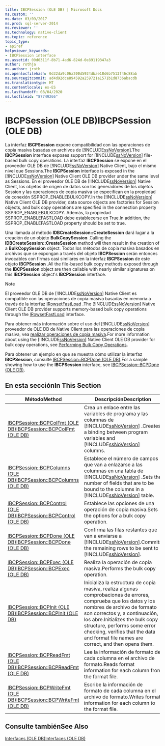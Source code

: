 ```yaml
---
title: IBCPSession (OLE DB) | Microsoft Docs
ms.custom: ''
ms.date: 03/09/2017
ms.prod: sql-server-2014
ms.reviewer: ''
ms.technology: native-client
ms.topic: reference
topic_type:
- apiref
helpviewer_keywords:
- IBCPSession interface
ms.assetid: 00d0311f-8b71-4ad6-824d-0e89119347a3
author: rothja
ms.author: jroth
ms.openlocfilehash: 0d32da9c06a200d5924dbae18d6b7513f46c88ab
ms.sourcegitcommit: ad4d92dce894592a259721a1571b1d8736abacdb
ms.translationtype: MT
ms.contentlocale: es-ES
ms.lasthandoff: 08/04/2020
ms.locfileid: "87749266"
---
```

# <a name="ibcpsession-ole-db"></a><span data-ttu-id="649fe-102">IBCPSession (OLE DB)</span><span class="sxs-lookup"><span data-stu-id="649fe-102">IBCPSession (OLE DB)</span></span>
  <span data-ttu-id="649fe-103">La interfaz **IBCPSession** expone compatibilidad con las operaciones de copia masiva basadas en archivos de [!INCLUDE[ssNoVersion](../../includes/ssnoversion-md.md)].</span><span class="sxs-lookup"><span data-stu-id="649fe-103">The **IBCPSession** interface exposes support for [!INCLUDE[ssNoVersion](../../includes/ssnoversion-md.md)] file-based bulk copy operations.</span></span> <span data-ttu-id="649fe-104">La interfaz **IBCPSession** se expone en el proveedor OLE DB de [!INCLUDE[ssNoVersion](../../includes/ssnoversion-md.md)] Native Client, bajo el mismo nivel que Sessions.</span><span class="sxs-lookup"><span data-stu-id="649fe-104">The **IBCPSession** interface is exposed in the [!INCLUDE[ssNoVersion](../../includes/ssnoversion-md.md)] Native Client OLE DB provider under the same level as Sessions.</span></span> <span data-ttu-id="649fe-105">En el proveedor OLE DB de [!INCLUDE[ssNoVersion](../../includes/ssnoversion-md.md)] Native Client, los objetos de origen de datos son los generadores de los objetos Session y las operaciones de copia masiva se especifican en la propiedad de conexión SSPROP_ENABLEBULKCOPY.</span><span class="sxs-lookup"><span data-stu-id="649fe-105">In the [!INCLUDE[ssNoVersion](../../includes/ssnoversion-md.md)] Native Client OLE DB provider, data source objects are factories for Session objects, and bulk copy operations are specified in the connection property SSPROP_ENABLEBULKCOPY.</span></span> <span data-ttu-id="649fe-106">Además, la propiedad SSPROP_ENABLEFASTLOAD debe establecerse en True.</span><span class="sxs-lookup"><span data-stu-id="649fe-106">In addition, the SSPROP_ENABLEFASTLOAD property should be set to true.</span></span>  
  
 <span data-ttu-id="649fe-107">Una llamada al método **IDBCreateSession::CreateSession** dará lugar a la creación de un objeto **BulkCopySession** .</span><span class="sxs-lookup"><span data-stu-id="649fe-107">Calling the **IDBCreateSession::CreateSession** method will then result in the creation of a **BulkCopySession** object.</span></span> <span data-ttu-id="649fe-108">Todos los métodos de copia masiva basados en archivos que se expongan a través del objeto **IBCPSession** serán entonces invocables con firmas casi similares en la interfaz **IBCPSession** de este objeto **IBCPSession** .</span><span class="sxs-lookup"><span data-stu-id="649fe-108">All the file-based bulk copy methods exposed through the **IBCPSession** object are then callable with nearly similar signatures on this **IBCPSession** object's **IBCPSession** interface.</span></span>  
  
> [!NOTE]  
>  <span data-ttu-id="649fe-109">El proveedor OLE DB de [!INCLUDE[ssNoVersion](../../includes/ssnoversion-md.md)] Native Client es compatible con las operaciones de copia masiva basadas en memoria a través de la interfaz [IRowsetFastLoad](irowsetfastload-ole-db.md) .</span><span class="sxs-lookup"><span data-stu-id="649fe-109">The [!INCLUDE[ssNoVersion](../../includes/ssnoversion-md.md)] Native Client OLE DB provider supports memory-based bulk copy operations through the [IRowsetFastLoad](irowsetfastload-ole-db.md) interface.</span></span>  
  
 <span data-ttu-id="649fe-110">Para obtener más información sobre el uso del [!INCLUDE[ssNoVersion](../../includes/ssnoversion-md.md)] proveedor de OLE DB de Native Client para las operaciones de copia masiva, vea [realizar operaciones de copia masiva](../native-client/features/performing-bulk-copy-operations.md).</span><span class="sxs-lookup"><span data-stu-id="649fe-110">For more information about using the [!INCLUDE[ssNoVersion](../../includes/ssnoversion-md.md)] Native Client OLE DB provider for bulk copy operations, see [Performing Bulk Copy Operations](../native-client/features/performing-bulk-copy-operations.md).</span></span>  
  
 <span data-ttu-id="649fe-111">Para obtener un ejemplo en que se muestra cómo utilizar la interfaz **IBCPSession**, consulte [IBCPSession::BCPDone &#40;OLE DB&#41;](ibcpsession-bcpdone-ole-db.md).</span><span class="sxs-lookup"><span data-stu-id="649fe-111">For a sample showing how to use the **IBCPSession** interface, see [IBCPSession::BCPDone &#40;OLE DB&#41;](ibcpsession-bcpdone-ole-db.md).</span></span>  
  
## <a name="in-this-section"></a><span data-ttu-id="649fe-112">En esta sección</span><span class="sxs-lookup"><span data-stu-id="649fe-112">In This Section</span></span>  
  
|<span data-ttu-id="649fe-113">Método</span><span class="sxs-lookup"><span data-stu-id="649fe-113">Method</span></span>|<span data-ttu-id="649fe-114">Descripción</span><span class="sxs-lookup"><span data-stu-id="649fe-114">Description</span></span>|  
|------------|-----------------|  
|[<span data-ttu-id="649fe-115">IBCPSession::BCPColFmt &#40;OLE DB&#41;</span><span class="sxs-lookup"><span data-stu-id="649fe-115">IBCPSession::BCPColFmt &#40;OLE DB&#41;</span></span>](ibcpsession-bcpcolfmt-ole-db.md)|<span data-ttu-id="649fe-116">Crea un enlace entre las variables de programa y las columnas de [!INCLUDE[ssNoVersion](../../includes/ssnoversion-md.md)] .</span><span class="sxs-lookup"><span data-stu-id="649fe-116">Creates a binding between program variables and [!INCLUDE[ssNoVersion](../../includes/ssnoversion-md.md)] columns.</span></span>|  
|[<span data-ttu-id="649fe-117">IBCPSession::BCPColumns &#40;OLE DB&#41;</span><span class="sxs-lookup"><span data-stu-id="649fe-117">IBCPSession::BCPColumns &#40;OLE DB&#41;</span></span>](ibcpsession-bcpcolumns-ole-db.md)|<span data-ttu-id="649fe-118">Establece el número de campos que van a enlazarse a las columnas en una tabla de [!INCLUDE[ssNoVersion](../../includes/ssnoversion-md.md)] .</span><span class="sxs-lookup"><span data-stu-id="649fe-118">Sets the number of fields that are to be bound to the columns in a [!INCLUDE[ssNoVersion](../../includes/ssnoversion-md.md)] table.</span></span>|  
|[<span data-ttu-id="649fe-119">IBCPSession::BCPControl &#40;OLE DB&#41;</span><span class="sxs-lookup"><span data-stu-id="649fe-119">IBCPSession::BCPControl &#40;OLE DB&#41;</span></span>](ibcpsession-bcpcontrol-ole-db.md)|<span data-ttu-id="649fe-120">Establece las opciones de una operación de copia masiva.</span><span class="sxs-lookup"><span data-stu-id="649fe-120">Sets the options for a bulk copy operation.</span></span>|  
|[<span data-ttu-id="649fe-121">IBCPSession::BCPDone &#40;OLE DB&#41;</span><span class="sxs-lookup"><span data-stu-id="649fe-121">IBCPSession::BCPDone &#40;OLE DB&#41;</span></span>](ibcpsession-bcpdone-ole-db.md)|<span data-ttu-id="649fe-122">Confirma las filas restantes que van a enviarse a [!INCLUDE[ssNoVersion](../../includes/ssnoversion-md.md)].</span><span class="sxs-lookup"><span data-stu-id="649fe-122">Commits the remaining rows to be sent to [!INCLUDE[ssNoVersion](../../includes/ssnoversion-md.md)].</span></span>|  
|[<span data-ttu-id="649fe-123">IBCPSession::BCPExec &#40;OLE DB&#41;</span><span class="sxs-lookup"><span data-stu-id="649fe-123">IBCPSession::BCPExec &#40;OLE DB&#41;</span></span>](ibcpsession-bcpexec-ole-db.md)|<span data-ttu-id="649fe-124">Realiza la operación de copia masiva.</span><span class="sxs-lookup"><span data-stu-id="649fe-124">Performs the bulk copy operation.</span></span>|  
|[<span data-ttu-id="649fe-125">IBCPSession::BCPInit &#40;OLE DB&#41;</span><span class="sxs-lookup"><span data-stu-id="649fe-125">IBCPSession::BCPInit &#40;OLE DB&#41;</span></span>](ibcpsession-bcpinit-ole-db.md)|<span data-ttu-id="649fe-126">Inicializa la estructura de copia masiva, realiza algunas comprobaciones de errores, comprueba que los datos y los nombres de archivo de formato son correctos y, a continuación, los abre.</span><span class="sxs-lookup"><span data-stu-id="649fe-126">Initializes the bulk copy structure, performs some error checking, verifies that the data and format file names are correct, and then opens them.</span></span>|  
|[<span data-ttu-id="649fe-127">IBCPSession::BCPReadFmt &#40;OLE DB&#41;</span><span class="sxs-lookup"><span data-stu-id="649fe-127">IBCPSession::BCPReadFmt &#40;OLE DB&#41;</span></span>](ibcpsession-bcpreadfmt-ole-db.md)|<span data-ttu-id="649fe-128">Lee la información de formato de cada columna en el archivo de formato.</span><span class="sxs-lookup"><span data-stu-id="649fe-128">Reads format information for each column from the format file.</span></span>|  
|[<span data-ttu-id="649fe-129">IBCPSession::BCPWriteFmt &#40;OLE DB&#41;</span><span class="sxs-lookup"><span data-stu-id="649fe-129">IBCPSession::BCPWriteFmt &#40;OLE DB&#41;</span></span>](ibcpsession-bcpwritefmt-ole-db.md)|<span data-ttu-id="649fe-130">Escribe la información de formato de cada columna en el archivo de formato.</span><span class="sxs-lookup"><span data-stu-id="649fe-130">Writes format information for each column to the format file.</span></span>|  
  
## <a name="see-also"></a><span data-ttu-id="649fe-131">Consulte también</span><span class="sxs-lookup"><span data-stu-id="649fe-131">See Also</span></span>  
 [<span data-ttu-id="649fe-132">Interfaces &#40;OLE DB&#41;</span><span class="sxs-lookup"><span data-stu-id="649fe-132">Interfaces &#40;OLE DB&#41;</span></span>](../../database-engine/dev-guide/interfaces-ole-db.md)  
  
  
